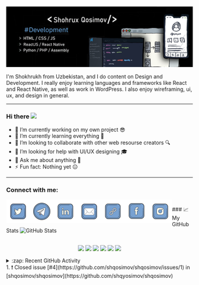 ![Dev](https://github.com/shqosimov/shqosimov/blob/main/fork.jpg)

I'm Shokhrukh from Uzbekistan, and I do content on Design and Development. I really enjoy learning languages and frameworks like React and React Native, as well as work in WordPress. I also enjoy wireframing, ui, ux, and design in general.

<hr />

### Hi there <img src="https://media.giphy.com/media/hvRJCLFzcasrR4ia7z/giphy.gif" width="25px">

- 🔭 I’m currently working on my own project 😎
- 🌱 I’m currently learning everything 🤣
- 👯 I’m looking to collaborate with other web resourse creators 🔍
- 🤔 I’m looking for help with UI/UX designing 🎓
- 💬 Ask me about anything 👑
- ⚡ Fun fact: Nothing yet 😐

<hr />

### Connect with me:

[<img align="left" alt="shqosimov | Twitter"   width="64px" src="https://github.com/shqosimov/shqosimov/blob/main/plasticine/icons8-twitter-2048.png" />][twitter]
[<img align="left" alt="shqosimov | Telegram"  width="64px" src="https://github.com/shqosimov/shqosimov/blob/main/plasticine/icons8-telegram-app-2048.png" />][telegram]
[<img align="left" alt="shqosimov | LinkedIn"  width="64px" src="https://github.com/shqosimov/shqosimov/blob/main/plasticine/icons8-linkedin-2048.png" />][linkedin]
[<img align="left" alt="shqosimov | Email"     width="64px" src="https://github.com/shqosimov/shqosimov/blob/main/plasticine/icons8-mail-2048.png" />][email]
[<img align="left" alt="shqosimov | Website"   width="64px" src="https://github.com/shqosimov/shqosimov/blob/main/plasticine/icons8-link-100.png" />][website]
[<img align="left" alt="shqosimov | Instagram" width="64px" src="https://github.com/shqosimov/shqosimov/blob/main/plasticine/icons8-facebook-2048.png" />][facebook]
[<img align="left" alt="shqosimov | Instagram" width="64px" src="https://github.com/shqosimov/shqosimov/blob/main/plasticine/icons8-instagram-2048.png" />][instagram]

<br />
### 📈 My GitHub Stats
<img alt="GitHub Stats" src="https://github-readme-stats.codestackr.vercel.app/api?username=shqosimov&theme=cobalt&show_icons=true&hide_border=true" />
<br /><br />

<p align="center">
  <img src="https://i.giphy.com/media/LMt9638dO8dftAjtco/200.webp" width="100">
  <img src="https://media3.giphy.com/media/ln7z2eWriiQAllfVcn/200w.webp" width="100">
  <img src="https://i.giphy.com/media/eNAsjO55tPbgaor7ma/200w.webp" width="100">
  <img src="https://i.giphy.com/media/VgGthkhUvGgOit7Y9i/200.webp" width="100">
  <img width="100" src="https://media.giphy.com/media/kdFc8fubgS31b8DsVu/giphy.gif" />
  <img src="https://i.giphy.com/media/IdyAQJVN2kVPNUrojM/200.webp" width="100">
</p>

<details>
  <summary>:zap: Recent GitHub Activity</summary>
  <!--START_SECTION:activity-->
    1. ❗️ Closed issue [#1](https://github.com/shqosimov/shqosimov/issues/1) in [shqosimov/shqosimov](https://github.com/shqosimov/shqosimov)
    2. ❗️ Opened issue [#1](https://github.com/shqosimov/shqosimov/issues/1) in [shqosimov/shqosimov](https://github.com/shqosimov/shqosimov)
<!--END_SECTION:activity-->
</details>
1. ❗️ Closed issue [#4](https://github.com/shqosimov/shqosimov/issues/1) in [shqosimov/shqosimov](https://github.com/shqуosimov/shqosimov)




[twitter]: https://twitter.com/shqosimov
[telegram]: https://t.me/shqosimov
[linkedin]: https://linkedin.com/in/shqosimov
[email]: mailto:shqosimov@webhook.uz
[website]: https://webhook.uz
[facebook]: https://fb.me/mark5.inc
[instagram]: https://instagram.com/mark5.inc
